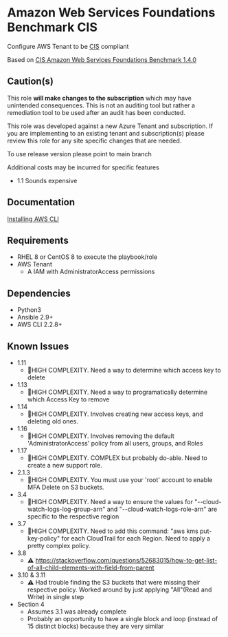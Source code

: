 Amazon Web Services Foundations Benchmark CIS
================
Configure AWS Tenant to be [CIS](https://www.cisecurity.org/cis-benchmarks/) compliant

Based on [CIS Amazon Web Services Foundations Benchmark 1.4.0 ](https://workbench.cisecurity.org/benchmarks/1408)

Caution(s)
-------
This role **will make changes to the subscription** which may have unintended consequences. This is not an auditing tool but rather a remediation tool to be used after an audit has been conducted.

This role was developed against a new Azure Tenant and subscription. If you are implementing to an existing tenant and subscription(s) please review this role for any site specific changes that are needed.

To use release version please point to main branch

Additional costs may be incurred for specific features
- 1.1 Sounds expensive


Documentation
------------
[Installing AWS CLI](https://docs.aws.amazon.com/cli/latest/userguide/install-cliv2-linux.html)


Requirements
------------
- RHEL 8 or CentOS 8 to execute the playbook/role
- AWS Tenant 
  - A IAM with AdministratorAccess permissions

Dependencies
------------
- Python3
- Ansible 2.9+
- AWS CLI 2.2.8+

Known Issues
------------
- 1.11
  - 🔩HIGH COMPLEXITY. Need a way to determine which access key to delete
- 1.13
  - 🔩HIGH COMPLEXITY. Need a way to programatically determine which Access Key to remove
- 1.14
  - 🔩HIGH COMPLEXITY. Involves creating new access keys, and deleting old ones.
- 1.16
  - 🔩HIGH COMPLEXITY. Involves removing the default 'AdministratorAccess' policy from all users, groups, and Roles
- 1.17
  - 🔩HIGH COMPLEXITY. COMPLEX but probably do-able. Need to create a new support role.
- 2.1.3
  - 🔩HIGH COMPLEXITY. You must use your 'root' account to enable MFA Delete on S3 buckets.
- 3.4
  - 🔩HIGH COMPLEXITY. Need a way to ensure the values for "--cloud-watch-logs-log-group-arn" and "--cloud-watch-logs-role-arn" are specific to the respective region
- 3.7
  - 🔩HIGH COMPLEXITY. Need to add this command: "aws kms put-key-policy" for each CloudTrail for each Region. Need to apply a pretty complex policy.
- 3.8
  - ⚠ https://stackoverflow.com/questions/52683015/how-to-get-list-of-all-child-elements-with-field-from-parent 
- 3.10 & 3.11
  - ⚠ Had trouble finding the S3 buckets that were missing their respective policy. Worked around by just applying "All"(Read and Write) in single step
- Section 4
  - Assumes 3.1 was already complete
  - Probably an opportunity to have a single block and loop (instead of 15 distinct blocks) because they are very similar